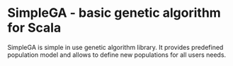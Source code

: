 SimpleGA - basic genetic algorithm for Scala
============================================

SimpleGA is simple in use genetic algorithm library. It provides predefined population model and allows to define new populations for all users needs.

